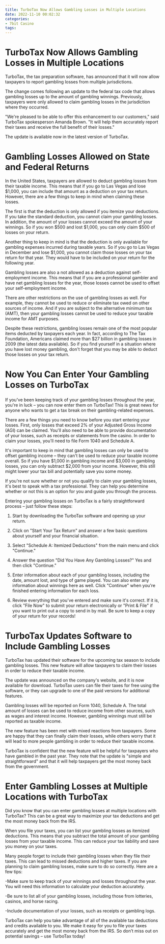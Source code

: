 ```yaml
---
title: TurboTax Now Allows Gambling Losses in Multiple Locations
date: 2022-11-10 00:02:32
categories:
- 7bit Casino
tags:
---
```



#  TurboTax Now Allows Gambling Losses in Multiple Locations

TurboTax, the tax preparation software, has announced that it will now allow taxpayers to report gambling losses from multiple jurisdictions.

The change comes following an update to the federal tax code that allows gambling losses up to the amount of gambling winnings. Previously, taxpayers were only allowed to claim gambling losses in the jurisdiction where they occurred.

"We're pleased to be able to offer this enhancement to our customers," said TurboTax spokesperson Amanda Brown. "It will help them accurately report their taxes and receive the full benefit of their losses."

The update is available now in the latest version of TurboTax.

#  Gambling Losses Allowed on State and Federal Returns

In the United States, taxpayers are allowed to deduct gambling losses from their taxable income. This means that if you go to Las Vegas and lose $1,000, you can include that amount as a deduction on your tax return. However, there are a few things to keep in mind when claiming these losses.

The first is that the deduction is only allowed if you itemize your deductions. If you take the standard deduction, you cannot claim your gambling losses. In addition, the amount of your losses cannot exceed the amount of your winnings. So if you won $500 and lost $1,000, you can only claim $500 of losses on your return.

Another thing to keep in mind is that the deduction is only available for gambling expenses incurred during taxable years. So if you go to Las Vegas in December and lose $1,000, you cannot claim those losses on your tax return for that year. They would have to be included on your return for the following year.

Gambling losses are also a not allowed as a deduction against self-employment income. This means that if you are a professional gambler and have net gambling losses for the year, those losses cannot be used to offset your self-employment income.

There are other restrictions on the use of gambling losses as well. For example, they cannot be used to reduce or eliminate tax owed on other sources of income. And if you are subject to the alternative minimum tax (AMT), then your gambling losses cannot be used to reduce your taxable income for AMT purposes.

Despite these restrictions, gambling losses remain one of the most popular items deducted by taxpayers each year. In fact, according to The Tax Foundation, Americans claimed more than $27 billion in gambling losses in 2009 (the latest data available). So if you find yourself in a situation where you have lost money gambling, don't forget that you may be able to deduct those losses on your tax return.

#  Now You Can Enter Your Gambling Losses on TurboTax

###

If you've been keeping track of your gambling losses throughout the year, you're in luck – you can now enter them on TurboTax! This is great news for anyone who wants to get a tax break on their gambling-related expenses.

There are a few things you need to know before you start entering your losses. First, only losses that exceed 2% of your Adjusted Gross Income (AGI) can be claimed. You'll also need to be able to provide documentation of your losses, such as receipts or statements from the casino. In order to claim your losses, you'll need to file Form 1040 and Schedule A.

It's important to keep in mind that gambling losses can only be used to offset gambling income – they can't be used to reduce your taxable income overall. So if you have $1,000 in gambling income and $3,000 in gambling losses, you can only subtract $2,000 from your income. However, this still might lower your tax bill and potentially save you some money.

If you're not sure whether or not you qualify to claim your gambling losses, it's best to speak with a tax professional. They can help you determine whether or not this is an option for you and guide you through the process.

Entering your gambling losses on TurboTax is a fairly straightforward process – just follow these steps:

1. Start by downloading the TurboTax software and opening up your return.

2. Click on "Start Your Tax Return" and answer a few basic questions about yourself and your financial situation.

3. Select "Schedule A: Itemized Deductions" from the main menu and click "Continue."

4. Answer the question "Did You Have Any Gambling Losses?" Yes and then click "Continue."

5. Enter information about each of your gambling losses, including the date, amount lost, and type of game played. You can also enter any information about winnings here as well. Click "Continue" when you're finished entering information for each loss.

6. Review everything that you've entered and make sure it's correct. If it is, click "File Now" to submit your return electronically or "Print & File" if you want to print out a copy to send in by mail. Be sure to keep a copy of your return for your records!

#  TurboTax Updates Software to Include Gambling Losses

TurboTax has updated their software for the upcoming tax season to include gambling losses. This new feature will allow taxpayers to claim their losses in order to reduce their taxable income.

The update was announced on the company's website, and it is now available for download. TurboTax users can file their taxes for free using the software, or they can upgrade to one of the paid versions for additional features.

Gambling losses will be reported on Form 1040, Schedule A. The total amount of losses can be used to reduce income from other sources, such as wages and interest income. However, gambling winnings must still be reported as taxable income.

The new feature has been met with mixed reactions from taxpayers. Some are happy that they can finally claim their losses, while others worry that it will lead to more people gambling in order to reduce their taxable income.

TurboTax is confident that the new feature will be helpful for taxpayers who have gambled in the past year. They note that the update is "simple and straightforward" and that it will help taxpayers get the most money back from the government.

#  Enter Gambling Losses at Multiple Locations with TurboTax

Did you know that you can enter gambling losses at multiple locations with TurboTax? This can be a great way to maximize your tax deductions and get the most money back from the IRS.

When you file your taxes, you can list your gambling losses as itemized deductions. This means that you subtract the total amount of your gambling losses from your taxable income. This can reduce your tax liability and save you money on your taxes.

Many people forget to include their gambling losses when they file their taxes. This can lead to missed deductions and higher taxes. If you are planning to claim gambling losses, make sure to do so correctly. Here are a few tips:

-Make sure to keep track of your winnings and losses throughout the year. You will need this information to calculate your deduction accurately.

-Be sure to list all of your gambling losses, including those from lotteries, casinos, and horse racing.

-Include documentation of your losses, such as receipts or gambling logs.

 TurboTax can help you take advantage of all of the available tax deductions and credits available to you. We make it easy for you to file your taxes accurately and get the most money back from the IRS. So don’t miss out on potential savings – use TurboTax today!